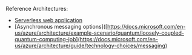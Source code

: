 Reference Architectures: 
- [Serverless web application](https://docs.microsoft.com/en-us/azure/architecture/reference-architectures/serverless/web-app)
- [Asynchronous messaging options]([https://docs.microsoft.com/en-us/azure/architecture/example-scenario/quantum/loosely-coupled-quantum-computing-job](https://docs.microsoft.com/en-us/azure/architecture/guide/technology-choices/messaging)
